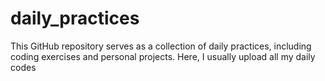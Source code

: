 # daily_practices
This GitHub repository serves as a collection of daily practices, including coding exercises and personal projects.
Here, I usually upload all my daily codes
